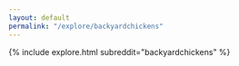 ```yaml
---
layout: default
permalink: "/explore/backyardchickens"
---
```


<link rel="stylesheet" type="text/css" href="/static/css/explore.css">
{% include explore.html subreddit="backyardchickens" %}

